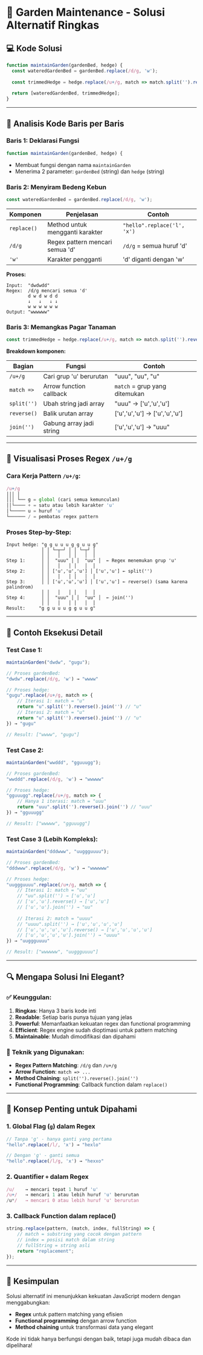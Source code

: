 # 🌱 Garden Maintenance - Solusi Alternatif Ringkas

## 💻 **Kode Solusi**

```javascript
function maintainGarden(gardenBed, hedge) {
  const wateredGardenBed = gardenBed.replace(/d/g, 'w');
  
  const trimmedHedge = hedge.replace(/u+/g, match => match.split('').reverse().join(''));
  
  return [wateredGardenBed, trimmedHedge];
}
```

---

## 🔬 **Analisis Kode Baris per Baris**

### **Baris 1: Deklarasi Fungsi**
```javascript
function maintainGarden(gardenBed, hedge) {
```
- Membuat fungsi dengan nama `maintainGarden`
- Menerima 2 parameter: `gardenBed` (string) dan `hedge` (string)

### **Baris 2: Menyiram Bedeng Kebun**
```javascript
const wateredGardenBed = gardenBed.replace(/d/g, 'w');
```

| Komponen | Penjelasan | Contoh |
|----------|------------|---------|
| `replace()` | Method untuk mengganti karakter | `"hello".replace('l', 'x')` |
| `/d/g` | Regex pattern mencari semua 'd' | `/d/g` = semua huruf 'd' |
| `'w'` | Karakter pengganti | 'd' diganti dengan 'w' |

**Proses:**
```
Input:  "dwdwdd"
Regex:  /d/g mencari semua 'd'
        d w d w d d
        ↓   ↓   ↓ ↓
        w w w w w w
Output: "wwwwww"
```

### **Baris 3: Memangkas Pagar Tanaman**
```javascript
const trimmedHedge = hedge.replace(/u+/g, match => match.split('').reverse().join(''));
```

**Breakdown komponen:**

| Bagian | Fungsi | Contoh |
|--------|--------|---------|
| `/u+/g` | Cari grup 'u' berurutan | "uuu", "uu", "u" |
| `match =>` | Arrow function callback | `match` = grup yang ditemukan |
| `split('')` | Ubah string jadi array | "uuu" → ['u','u','u'] |
| `reverse()` | Balik urutan array | ['u','u','u'] → ['u','u','u'] |
| `join('')` | Gabung array jadi string | ['u','u','u'] → "uuu" |

---

## 🎯 **Visualisasi Proses Regex `/u+/g`**

### **Cara Kerja Pattern `/u+/g`:**

```javascript
/u+/g
│││ │
│││ └── g = global (cari semua kemunculan)
││└──── + = satu atau lebih karakter 'u'
│└───── u = huruf 'u'
└────── / = pembatas regex pattern
```

### **Proses Step-by-Step:**

```
Input hedge: "g g u u u g g u u g"
             │ │ └─┬─┘ │ │ └─┬┘ │
             │ │   │   │ │   │  │
Step 1:      │ │  "uuu" │ │  "uu" │  ← Regex menemukan grup 'u'
             │ │   │   │ │   │  │
Step 2:      │ │ ['u','u','u'] │ ['u','u'] ← split('')
             │ │   │   │ │   │  │
Step 3:      │ │ ['u','u','u'] │ ['u','u'] ← reverse() (sama karena palindrom)
             │ │   │   │ │   │  │
Step 4:      │ │  "uuu" │ │  "uu" │  ← join('')
             │ │   │   │ │   │  │
Result:     "g g u u u g g u u g"
```

---

## 🧪 **Contoh Eksekusi Detail**

### **Test Case 1:**
```javascript
maintainGarden("dwdw", "gugu");

// Proses gardenBed:
"dwdw".replace(/d/g, 'w') → "wwww"

// Proses hedge:
"gugu".replace(/u+/g, match => {
    // Iterasi 1: match = "u"
    return "u".split('').reverse().join('') // "u"
    // Iterasi 2: match = "u" 
    return "u".split('').reverse().join('') // "u"
}) → "gugu"

// Result: ["wwww", "gugu"]
```

### **Test Case 2:**
```javascript
maintainGarden("wwddd", "gguuugg");

// Proses gardenBed:
"wwddd".replace(/d/g, 'w') → "wwwww"

// Proses hedge:
"gguuugg".replace(/u+/g, match => {
    // Hanya 1 iterasi: match = "uuu"
    return "uuu".split('').reverse().join('') // "uuu"
}) → "gguuugg"

// Result: ["wwwww", "gguuugg"]
```

### **Test Case 3 (Lebih Kompleks):**
```javascript
maintainGarden("dddwww", "uuggguuuu");

// Proses gardenBed:
"dddwww".replace(/d/g, 'w') → "wwwwww"

// Proses hedge:
"uuggguuuu".replace(/u+/g, match => {
    // Iterasi 1: match = "uu"
    // "uu".split('') → ['u','u']
    // ['u','u'].reverse() → ['u','u'] 
    // ['u','u'].join('') → "uu"
    
    // Iterasi 2: match = "uuuu"  
    // "uuuu".split('') → ['u','u','u','u']
    // ['u','u','u','u'].reverse() → ['u','u','u','u']
    // ['u','u','u','u'].join('') → "uuuu"
}) → "uuggguuuu"

// Result: ["wwwwww", "uuggguuuu"]
```

---

## 🔍 **Mengapa Solusi Ini Elegant?**

### ✅ **Keunggulan:**

1. **Ringkas**: Hanya 3 baris kode inti
2. **Readable**: Setiap baris punya tujuan yang jelas
3. **Powerful**: Memanfaatkan kekuatan regex dan functional programming
4. **Efficient**: Regex engine sudah dioptimasi untuk pattern matching
5. **Maintainable**: Mudah dimodifikasi dan dipahami

### 🎯 **Teknik yang Digunakan:**

- **Regex Pattern Matching**: `/d/g` dan `/u+/g`
- **Arrow Function**: `match => ...`
- **Method Chaining**: `split('').reverse().join('')`
- **Functional Programming**: Callback function dalam `replace()`

---

## 🧠 **Konsep Penting untuk Dipahami**

### **1. Global Flag (`g`) dalam Regex**
```javascript
// Tanpa 'g' - hanya ganti yang pertama
"hello".replace(/l/, 'x') → "hexlo"

// Dengan 'g' - ganti semua
"hello".replace(/l/g, 'x') → "hexxo"
```

### **2. Quantifier `+` dalam Regex**
```javascript
/u/    → mencari tepat 1 huruf 'u'
/u+/   → mencari 1 atau lebih huruf 'u' berurutan
/u*/   → mencari 0 atau lebih huruf 'u' berurutan
```

### **3. Callback Function dalam replace()**
```javascript
string.replace(pattern, (match, index, fullString) => {
    // match = substring yang cocok dengan pattern
    // index = posisi match dalam string
    // fullString = string asli
    return "replacement";
});
```

---

## 🎉 **Kesimpulan**

Solusi alternatif ini menunjukkan kekuatan JavaScript modern dengan menggabungkan:
- **Regex** untuk pattern matching yang efisien
- **Functional programming** dengan arrow function
- **Method chaining** untuk transformasi data yang elegant

Kode ini tidak hanya berfungsi dengan baik, tetapi juga mudah dibaca dan dipelihara!
